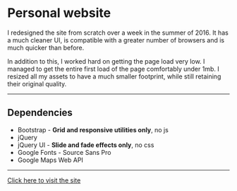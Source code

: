 # Personal website

I redesigned the site from scratch over a week in the summer of 2016. It has a much cleaner UI, is compatible with a greater number of browsers and is much quicker than before.

In addition to this, I worked hard on getting the page load very low.  I managed to get the entire first load of the page comfortably under 1mb. I resized all my assets to have a much smaller footprint, while still retaining their original quality.

-------------------

Dependencies
-----
- Bootstrap - **Grid and responsive utilities only**, no js
- jQuery
- jQuery UI - **Slide and fade effects only**, no css
- Google Fonts - Source Sans Pro
- Google Maps Web API

-------------------

[Click here to visit the site](http://rohan.xyz)
